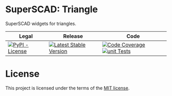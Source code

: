 # SuperSCAD: Triangle

SuperSCAD widgets for triangles.

<table>
<thead>
<tr>
<th>Legal</th>
<th>Release</th>
<th>Code</th>
</tr>
</thead>
<tbody>
<tr>
<td>
<a href="https://pypi.org/project/Super-SCAD-Triangle/" target="_blank"><img alt="PyPI - License" src="https://img.shields.io/pypi/l/Super-SCAD-Triangle">
</a>
</td>
<td>
<a href="https://badge.fury.io/py/Super-SCAD-Triangle" target="_blank"><img src="https://badge.fury.io/py/Super-SCAD-Triangle.svg" alt="Latest Stable Version"/></a><br/>
</td>
<td>
<a href="https://codecov.io/gh/SuperSCAD/Triangle" target="_blank"><img src="https://codecov.io/gh/SuperSCAD/Triangle/graph/badge.svg?token=7D8V8RRY11" alt="Code Coverage"/></a>
<a href="https://github.com/SuperSCAD/Triangle/actions/workflows/unit.yml"><img src="https://github.com/SuperSCAD/Triangle/actions/workflows/unit.yml/badge.svg" alt="unit Tests"/></a>
</td>
</tr>
</tbody>
</table>

# License

This project is licensed under the terms of the [MIT license](LICENSE).
